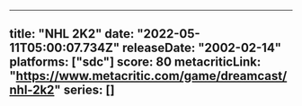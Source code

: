 
---
title: "NHL 2K2"
date: "2022-05-11T05:00:07.734Z"
releaseDate: "2002-02-14"
platforms: ["sdc"]
score: 80
metacriticLink: "https://www.metacritic.com/game/dreamcast/nhl-2k2"
series: []
---
